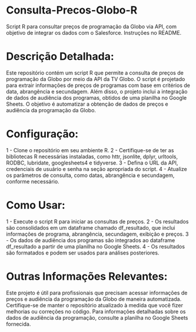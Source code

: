 # Consulta-Precos-Globo-R
Script R para consultar preços de programação da Globo via API, com objetivo de integrar os dados com o Salesforce. Instruções no README.

# Descrição Detalhada:
Este repositório contém um script R que permite a consulta de preços de programação da Globo por meio da API da TV Globo. O script é projetado para extrair informações de preços de programas com base em critérios de data, abrangência e secundagem. Além disso, o projeto inclui a integração de dados de audiência dos programas, obtidos de uma planilha no Google Sheets. O objetivo é automatizar a obtenção de dados de preços e audiência da programação da Globo.

# Configuração:
1 - Clone o repositório em seu ambiente R.
2 - Certifique-se de ter as bibliotecas R necessárias instaladas, como httr, jsonlite, dplyr, urltools, RODBC, lubridate, googlesheets4 e tidyverse.
3 - Defina o URL da API, credenciais de usuário e senha na seção apropriada do script.
4 - Atualize os parâmetros de consulta, como datas, abrangência e secundagem, conforme necessário.

# Como Usar:
1 - Execute o script R para iniciar as consultas de preços.
2 - Os resultados são consolidados em um dataframe chamado df_resultado, que inclui informações de programa, abrangência, secundagem, exibição e preços.
3 - Os dados de audiência dos programas são integrados ao dataframe df_resultado a partir de uma planilha no Google Sheets.
4 - Os resultados são formatados e podem ser usados para análises posteriores.

# Outras Informações Relevantes:

Este projeto é útil para profissionais que precisam acessar informações de preços e audiência da programação da Globo de maneira automatizada.
Certifique-se de manter o repositório atualizado à medida que você fizer melhorias ou correções no código.
Para informações detalhadas sobre os dados de audiência da programação, consulte a planilha no Google Sheets fornecida.
